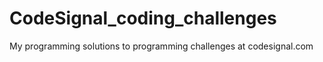 # CodeSignal_coding_challenges
My programming solutions to programming challenges at codesignal.com
